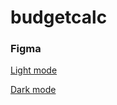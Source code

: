# budgetcalc



### Figma

[Light mode](https://www.figma.com/proto/pqm9KOyAqK3kq4uUe7eY7y/Budget-calc?node-id=46%3A388&scaling=scale-down)

[Dark mode](https://www.figma.com/proto/spYJTnUEhHibuMv8j6vFH8/Ooker-testib-dark-modet?node-id=46%3A388&scaling=scale-down)

